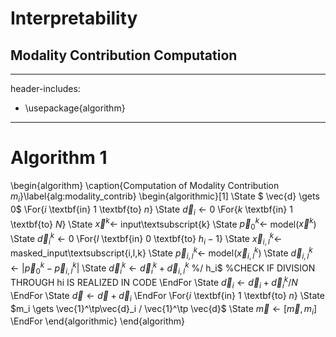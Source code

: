 # Interpretability

## Modality Contribution Computation

---
header-includes:
  - \usepackage{algorithm}
---
# Algorithm 1
\begin{algorithm}
	\caption{Computation of Modality Contribution $m_i$}\label{alg:modality_contrib}
	\begin{algorithmic}[1]
		\State $ \vec{d} \gets 0$
		\For{$i$ \textbf{in} $1$ \textbf{to} $n$}
		\State $\vec{d}_i \gets 0$
		\For{$k$ \textbf{in} $1$ \textbf{to} $N$}
		\State $\vec{x}^k \gets$ input\textsubscript{k}
		\State $\vec{p}_0^k \gets$ model($\vec{x}^k$)
		\State $\vec{d}_i^k \gets 0$
		\For{$l$ \textbf{in} $0$ \textbf{to} $h_i-1$}
		\State $\vec{x}_{i,l}^k \gets$ masked\_input\textsubscript{i,l,k}
		\State $\vec{p}_{i,l}^k \gets$ model($\vec{x}_{i,l}^k$)
		\State $\vec{d}_{i,l}^k \gets \lvert\vec{p}_{0}^k-\vec{p}_{i,l}^k\rvert$
		\State $\vec{d}_i^k \gets \vec{d}_i^k + \vec{d}_{i,l}^k$ %/ h_i$   %CHECK IF DIVISION THROUGH hi IS REALIZED IN CODE
		\EndFor
		\State $\vec{d}_i \gets \vec{d}_i + \vec{d}_i^k / N$
		\EndFor
		\State $\vec{d} \gets \vec{d} + \vec{d}_i$
		\EndFor
		\For{$i$ \textbf{in} $1$ \textbf{to} $n$}
		\State $m_i \gets \vec{1}^\tp\vec{d}_i / \vec{1}^\tp \vec{d}$
		\State $\vec{m} \gets [\vec{m},m_i]$
		\EndFor
	\end{algorithmic}
\end{algorithm}
